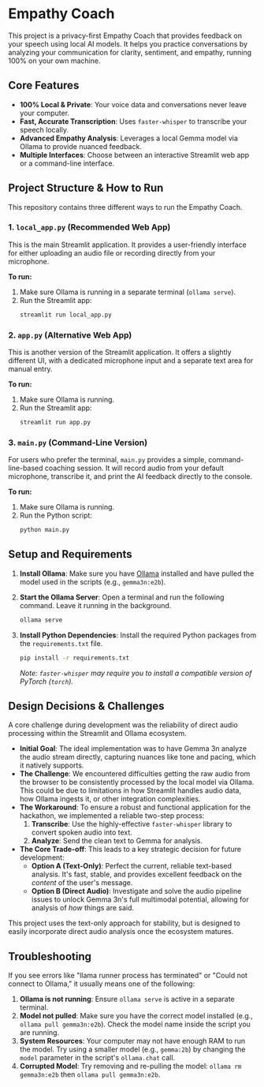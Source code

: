 # Empathy Coach

This project is a privacy-first Empathy Coach that provides feedback on your speech using local AI models. It helps you practice conversations by analyzing your communication for clarity, sentiment, and empathy, running 100% on your own machine.

## Core Features

-   **100% Local & Private**: Your voice data and conversations never leave your computer.
-   **Fast, Accurate Transcription**: Uses `faster-whisper` to transcribe your speech locally.
-   **Advanced Empathy Analysis**: Leverages a local Gemma model via Ollama to provide nuanced feedback.
-   **Multiple Interfaces**: Choose between an interactive Streamlit web app or a command-line interface.

## Project Structure & How to Run

This repository contains three different ways to run the Empathy Coach.

### 1. `local_app.py` (Recommended Web App)

This is the main Streamlit application. It provides a user-friendly interface for either uploading an audio file or recording directly from your microphone.

**To run:**
1.  Make sure Ollama is running in a separate terminal (`ollama serve`).
2.  Run the Streamlit app:
    ```bash
    streamlit run local_app.py
    ```

### 2. `app.py` (Alternative Web App)

This is another version of the Streamlit application. It offers a slightly different UI, with a dedicated microphone input and a separate text area for manual entry.

**To run:**
1.  Make sure Ollama is running.
2.  Run the Streamlit app:
    ```bash
    streamlit run app.py
    ```

### 3. `main.py` (Command-Line Version)

For users who prefer the terminal, `main.py` provides a simple, command-line-based coaching session. It will record audio from your default microphone, transcribe it, and print the AI feedback directly to the console.

**To run:**
1.  Make sure Ollama is running.
2.  Run the Python script:
    ```bash
    python main.py
    ```

## Setup and Requirements

1.  **Install Ollama**: Make sure you have [Ollama](https://ollama.com/) installed and have pulled the model used in the scripts (e.g., `gemma3n:e2b`).

2.  **Start the Ollama Server**: Open a terminal and run the following command. Leave it running in the background.
    ```bash
    ollama serve
    ```

3.  **Install Python Dependencies**: Install the required Python packages from the `requirements.txt` file.
    ```bash
    pip install -r requirements.txt
    ```
    *Note: `faster-whisper` may require you to install a compatible version of PyTorch (`torch`).*

## Design Decisions & Challenges

A core challenge during development was the reliability of direct audio processing within the Streamlit and Ollama ecosystem.

-   **Initial Goal**: The ideal implementation was to have Gemma 3n analyze the audio stream directly, capturing nuances like tone and pacing, which it natively supports.
-   **The Challenge**: We encountered difficulties getting the raw audio from the browser to be consistently processed by the local model via Ollama. This could be due to limitations in how Streamlit handles audio data, how Ollama ingests it, or other integration complexities.
-   **The Workaround**: To ensure a robust and functional application for the hackathon, we implemented a reliable two-step process:
    1.  **Transcribe**: Use the highly-effective `faster-whisper` library to convert spoken audio into text.
    2.  **Analyze**: Send the clean text to Gemma for analysis.
-   **The Core Trade-off**: This leads to a key strategic decision for future development:
    -   **Option A (Text-Only)**: Perfect the current, reliable text-based analysis. It's fast, stable, and provides excellent feedback on the *content* of the user's message.
    -   **Option B (Direct Audio)**: Investigate and solve the audio pipeline issues to unlock Gemma 3n's full multimodal potential, allowing for analysis of *how* things are said.

This project uses the text-only approach for stability, but is designed to easily incorporate direct audio analysis once the ecosystem matures.

## Troubleshooting

If you see errors like "llama runner process has terminated" or "Could not connect to Ollama," it usually means one of the following:

1.  **Ollama is not running**: Ensure `ollama serve` is active in a separate terminal.
2.  **Model not pulled**: Make sure you have the correct model installed (e.g., `ollama pull gemma3n:e2b`). Check the model name inside the script you are running.
3.  **System Resources**: Your computer may not have enough RAM to run the model. Try using a smaller model (e.g., `gemma:2b`) by changing the `model` parameter in the script's `ollama.chat` call.
4.  **Corrupted Model**: Try removing and re-pulling the model: `ollama rm gemma3n:e2b` then `ollama pull gemma3n:e2b`.
